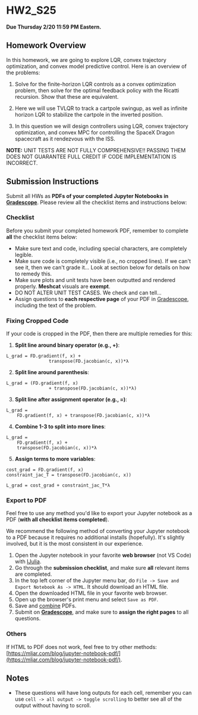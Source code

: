 # HW2_S25

**Due Thursday 2/20 11:59 PM Eastern.**

## Homework Overview

In this homework, we are going to explore LQR, convex trajectory optimization, and convex model predictive control. Here is an overview of the problems:

1. Solve for the finite-horizon LQR controls as a convex optimization problem, then solve for the optimal feedback policy with the Ricatti recursion. Show that these are equivalent. 

2. Here we will use TVLQR to track a cartpole swingup, as well as infinite horizon LQR to stabilize the cartpole in the inverted position. 

3. In this question we will design controllers using LQR, convex trajectory optimization, and convex MPC for controlling the SpaceX Dragon spacecraft as it rendezvous with the ISS. 

**NOTE:** UNIT TESTS ARE NOT FULLY COMPREHENSIVE!! PASSING THEM DOES NOT GUARANTEE FULL CREDIT IF CODE IMPLEMENTATION IS INCORRECT.

## Submission Instructions

Submit all HWs as **PDFs of your completed Jupyter Notebooks in [Gradescope](https://www.gradescope.com/courses/952874)**. Please review all the checklist items and instructions below:

### Checklist

Before you submit your completed homework PDF, remember to complete **all** the checklist items below:

- Make sure text and code, including special characters, are completely legible.
- Make sure code is completely visible (i.e., no cropped lines). If we can't see it, then we can't grade it... Look at section below for details on how to remedy this.
- Make sure plots and unit tests have been outputted and rendered properly. **Meshcat** visuals are **exempt**.
- DO NOT ALTER UNIT TEST CASES. We check and can tell...
- Assign questions to **each respective page** of your PDF in [Gradescope](https://www.gradescope.com/courses/952874), including the text of the problem.

### Fixing Cropped Code

If your code is cropped in the PDF, then there are multiple remedies for this:

1. **Split line around binary operator (e.g., +)**:
```
L_grad = FD.gradient(f, x) +
                transpose(FD.jacobian(c, x))*λ
```
2. **Split line around parenthesis**:
```
L_grad = (FD.gradient(f, x)
                + transpose(FD.jacobian(c, x))*λ)
```
3. **Split line after assignment operator (e.g., =)**:
```
L_grad = 
    FD.gradient(f, x) + transpose(FD.jacobian(c, x))*λ
```
4. **Combine 1-3 to split into more lines**:
```
L_grad = 
    FD.gradient(f, x) +
    transpose(FD.jacobian(c, x))*λ
```

5. **Assign terms to more variables**:
```
cost_grad = FD.gradient(f, x)
constraint_jac_T = transpose(FD.jacobian(c, x))

L_grad = cost_grad + constraint_jac_T*λ
```

### Export to PDF

Feel free to use any method you'd like to export your Jupyter notebook as a PDF (**with all checklist items completed**). 

We recommend the following method of converting your Jupyter notebook to a PDF because it requires no additional installs (hopefully). It's slightly involved, but it is the most consistent in our experience.

1. Open the Jupyter notebook in your favorite **web browser** (not VS Code) with [IJulia](https://github.com/JuliaLang/IJulia.jl).
2. Go through the **submission checklist**, and make sure **all** relevant items are completed.
3. In the top left corner of the Jupyter menu bar, do `File -> Save and Export Notebook As -> HTML`. It should download an HTML file.
4. Open the downloaded HTML file in your favorite web browser.
5. Open up the browser's print menu and select `Save as PDF`.
6. Save and [combine](https://www.adobe.com/acrobat/online/merge-pdf.html) PDFs. 
7. Submit on **[Gradescope](https://www.gradescope.com/courses/952874)**, and make sure to **assign the right pages** to all questions.

### Others

If HTML to PDF does not work, feel free to try other methods: [https://mljar.com/blog/jupyter-notebook-pdf/](https://mljar.com/blog/jupyter-notebook-pdf/).



## Notes 

- These questions will have long outputs for each cell, remember you can use `cell -> all output -> toggle scrolling` to better see all of the output without having to scroll. 
